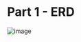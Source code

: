 # Part 1 - ERD 
![image](https://user-images.githubusercontent.com/79147539/148004489-cb8564c3-8fbf-4656-8d86-581bdebac04c.png)
